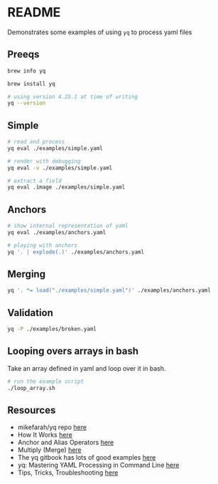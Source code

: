 # README

Demonstrates some examples of using `yq` to process yaml files

## Preeqs

```sh
brew info yq

brew install yq

# using version 4.25.1 at time of writing
yq --version 
```

## Simple

```sh
# read and process
yq eval ./examples/simple.yaml 

# render with debugging 
yq eval -v ./examples/simple.yaml   

# extract a field
yq eval .image ./examples/simple.yaml 
```

## Anchors

```sh
# show internal representation of yaml
yq eval ./examples/anchors.yaml

# playing with anchors
yq '. | explode(.)' ./examples/anchors.yaml  
```

## Merging

```sh
yq '. *= load("./examples/simple.yaml")' ./examples/anchors.yaml
```

## Validation

```sh
yq -P ./examples/broken.yaml                
```

## Looping overs arrays in bash

Take an array defined in yaml and loop over it in bash.

```sh
# run the example script
./loop_array.sh             
```

## Resources

* mikefarah/yq repo [here](https://github.com/mikefarah/yq)
* How It Works [here](https://mikefarah.gitbook.io/yq/how-it-works)
* Anchor and Alias Operators [here](https://mikefarah.gitbook.io/yq/operators/anchor-and-alias-operators)
* Multiply (Merge) [here](https://mikefarah.gitbook.io/yq/operators/multiply-merge)
* The yq gitbook has lots of good examples [here](https://mikefarah.gitbook.io/yq/upgrading-from-v3)
* yq: Mastering YAML Processing in Command Line [here](https://towardsdatascience.com/yq-mastering-yaml-processing-in-command-line-e1ff5ebc0823)
* Tips, Tricks, Troubleshooting [here](https://mikefarah.gitbook.io/yq/usage/tips-and-tricks)  
